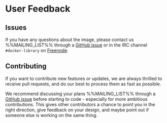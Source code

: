 
# User Feedback

## Issues

If you have any questions about the image, please contact us %%MAILING_LIST%% through a [GitHub issue](%%REPO%%/issues) or in the IRC channel `#docker-library` on [Freenode](https://freenode.net).

## Contributing

If you want to contribute new features or updates, we are always thrilled to receive pull requests, and do our best to process them as fast as possible.

We recommend discussing your plans %%MAILING_LIST%% through a [GitHub issue](%%REPO%%/issues) before starting to code - especially for more ambitious contributions. This gives other contributors a chance to point you in the right direction, give feedback on your design, and maybe point out if someone else is working on the same thing.
